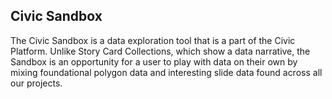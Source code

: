 ## Civic Sandbox

The Civic Sandbox is a data exploration tool that is a part of
the Civic Platform. Unlike Story Card Collections, which show
a data narrative, the Sandbox is an opportunity for a user to
play with data on their own by mixing foundational polygon data and interesting slide data found across all our projects.
